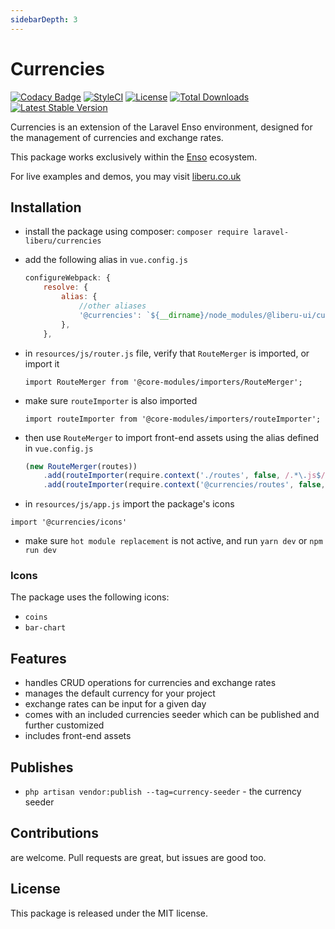 ```yaml
---
sidebarDepth: 3
---
```


# Currencies

[![Codacy Badge](https://api.codacy.com/project/badge/Grade/7c8421322ab94fc2a612bcf56bc0f294)](https://www.codacy.com/app/laravel-liberu/currencies?utm_source=github.com&amp;utm_medium=referral&amp;utm_content=laravel-liberu/currencies&amp;utm_campaign=Badge_Grade)
[![StyleCI](https://github.styleci.io/repos/194647672/shield?branch=master)](https://github.styleci.io/repos/194647672)
[![License](https://poser.pugx.org/laravel-liberu/currencies/license)](https://packagist.org/packages/laravel-liberu/currencies)
[![Total Downloads](https://poser.pugx.org/laravel-liberu/currencies/downloads)](https://packagist.org/packages/laravel-liberu/currencies)
[![Latest Stable Version](https://poser.pugx.org/laravel-liberu/currencies/version)](https://packagist.org/packages/laravel-liberu/currencies)

Currencies is an extension of the Laravel Enso environment, 
designed for the management of currencies and exchange rates.

This package works exclusively within the [Enso](https://github.com/laravel-liberu/Enso) ecosystem.

For live examples and demos, you may visit [liberu.co.uk](https://www.liberu.co.uk)

## Installation

* install the package using composer: `composer require laravel-liberu/currencies`
* add the following alias in `vue.config.js`
    ```js
    configureWebpack: {
        resolve: {
            alias: {
                //other aliases
                '@currencies': `${__dirname}/node_modules/@liberu-ui/currencies/src/bulma`,
            },
        },
    ```
* in `resources/js/router.js` file, verify that `RouteMerger` is imported, or import it

    `import RouteMerger from '@core-modules/importers/RouteMerger';`

* make sure `routeImporter` is also imported

    `import routeImporter from '@core-modules/importers/routeImporter';`

* then use `RouteMerger` to import front-end assets using the alias defined in `vue.config.js`

    ```js
    (new RouteMerger(routes))
        .add(routeImporter(require.context('./routes', false, /.*\.js$/)))
        .add(routeImporter(require.context('@currencies/routes', false, /.*\.js$/)));
    ```

* in `resources/js/app.js` import the package's icons

`import '@currencies/icons'`

* make sure `hot module replacement` is not active, and run `yarn dev` or `npm run dev`

### Icons
The package uses the following icons:
* `coins`
* `bar-chart`

## Features
- handles CRUD operations for currencies and exchange rates
- manages the default currency for your project 
- exchange rates can be input for a given day
- comes with an included currencies seeder which can be published and further customized
- includes front-end assets

## Publishes

- `php artisan vendor:publish --tag=currency-seeder` - the currency seeder

## Contributions

are welcome. Pull requests are great, but issues are good too.

## License

This package is released under the MIT license.
